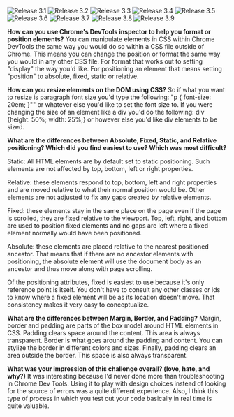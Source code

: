 ![Release 3.1](3-4_dev-tools-1.png "Release 3.1")
![Release 3.2](3-4_dev-tools-1.png "Release 3.2")
![Release 3.3](3-4_dev-tools-1.png "Release 3.3")
![Release 3.4](3-4_dev-tools-1.png "Release 3.4")
![Release 3.5](3-4_dev-tools-1.png "Release 3.5")
![Release 3.6](3-4_dev-tools-1.png "Release 3.6")
![Release 3.7](3-4_dev-tools-1.png "Release 3.7")
![Release 3.8](3-4_dev-tools-1.png "Release 3.8")
![Release 3.9](3-4_dev-tools-1.png "Release 3.9")

**How can you use Chrome's DevTools inspector to help you format or position elements?**
You can manipulate elements in CSS within Chrome DevTools the same way
you would do so within a CSS file outside of Chrome. This means you can
change the position or format the same way you would in any other CSS
file. For format that works out to setting "display" the way you'd like.
For positioning an element that means setting "position" to absolute,
fixed, static or relative.

**How can you resize elements on the DOM using CSS?**
So if what you want to resize is paragraph font size you'd type the
following: "p { font-size: 20em; }"" or whatever else you'd like to set
the font size to. If you were changing the size of an element like a div
you'd do the following: div {height: 50%; width: 25%;} or however else
you'd like div elements to be sized.


**What are the differences between Absolute, Fixed, Static, and Relative positioning? Which did you find easiest to use? Which was most difficult?**

Static: All HTML elements are by default set to static positioning. Such
elements are not affected by top, bottom, left or right properties.

Relative: these elements respond to top, bottom, left and right properties
and are moved relative to what their normal position would be. Other
elements are not adjusted to fix any gaps created by relative elements.

Fixed: these elements stay in the same place on the page even if the
page is scrolled, they are fixed relative to the viewport. Top, left,
right, and bottom are used to position fixed elements and no gaps are left
where a fixed element normally would have been positioned.

Absolute: these elements are placed relative to the nearest positioned ancestor. That means that if there are no ancestor elements with
positioning, the absolute element will use the document body as an
ancestor and thus move along with page scrolling.

Of the positioning attributes, fixed is easiest to use because it's only
reference point is itself. You don't have to consult any other classes or
ids to know where a fixed element will be as its location doesn't move.
That consistency makes it very easy to conceptualize.


**What are the differences between Margin, Border, and Padding?**
Margin, border and padding are parts of the box model around HTML elements
in CSS. Padding clears space around the content. This area is always
transparent. Border is what goes around the padding and content. You can
stylize the border in different colors and sizes. Finally, padding clears
an area outside the border. This space is also always transparent.

**What was your impression of this challenge overall? (love, hate, and why?)**
It was interesting because I'd never done more than troubleshooting in
Chrome Dev Tools. Using it to play with design choices instead of looking
for the source of errors was a quite different experience. Also, I think
this type of process in which you test out your code basically in real
time is quite valuable.